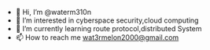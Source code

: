 - 👋 Hi, I’m @waterm310n
- 👀 I’m interested in cyberspace security,cloud computing
- 🌱 I’m currently learning route protocol,distributed System
- 📫 How to reach me wat3rmelon2000@gmail.com
